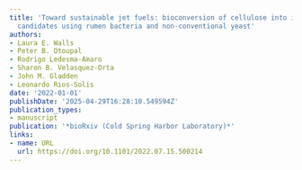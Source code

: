 ```yaml
---
title: 'Toward sustainable jet fuels: bioconversion of cellulose into isoprenoid biojet
  candidates using rumen bacteria and non-conventional yeast'
authors:
- Laura E. Walls
- Peter B. Otoupal
- Rodrigo Ledesma‐Amaro
- Sharon B. Velasquez‐Orta
- John M. Gladden
- Leonardo Rios‐Solis
date: '2022-01-01'
publishDate: '2025-04-29T16:28:10.549594Z'
publication_types:
- manuscript
publication: '*bioRxiv (Cold Spring Harbor Laboratory)*'
links:
- name: URL
  url: https://doi.org/10.1101/2022.07.15.500214
---
```

